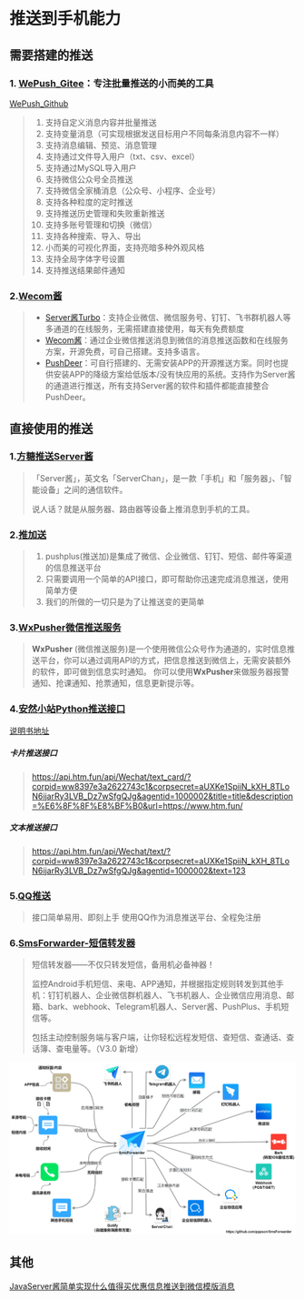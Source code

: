 # 推送到手机能力

## 需要搭建的推送

### 1. [WePush_Gitee](https://gitee.com/zhoubochina/WePush)：专注批量推送的小而美的工具

[WePush_Github](https://github.com/rememberber/WePush)

> 1. 支持自定义消息内容并批量推送
> 2. 支持变量消息（可实现根据发送目标用户不同每条消息内容不一样）
> 3. 支持消息编辑、预览、消息管理
> 4. 支持通过文件导入用户（txt、csv、excel）
> 5. 支持通过MySQL导入用户
> 6. 支持微信公众号全员推送
> 7. 支持微信全家桶消息（公众号、小程序、企业号）
> 8. 支持各种粒度的定时推送
> 9. 支持推送历史管理和失败重新推送
> 10. 支持多账号管理和切换（微信）
> 11. 支持各种搜索、导入、导出
> 12. 小而美的可视化界面，支持亮暗多种外观风格
> 13. 支持全局字体字号设置
> 14. 支持推送结果邮件通知

### 2.[Wecom酱](https://github.com/easychen/wecomchan)

> - [Server酱Turbo](https://sct.ftqq.com/)：支持企业微信、微信服务号、钉钉、飞书群机器人等多通道的在线服务，无需搭建直接使用，每天有免费额度
> - [Wecom酱](https://github.com/easychen/wecomchan)：通过企业微信推送消息到微信的消息推送函数和在线服务方案，开源免费，可自己搭建。支持多语言。
> - [PushDeer](https://github.com/easychen/pushdeer)：可自行搭建的、无需安装APP的开源推送方案。同时也提供安装APP的降级方案给低版本/没有快应用的系统。支持作为Server酱的通道进行推送，所有支持Server酱的软件和插件都能直接整合PushDeer。

## 直接使用的推送

### 1.[方糖推送Server酱](https://sct.ftqq.com/)

> 「Server酱」，英文名「ServerChan」，是一款「手机」和「服务器」、「智能设备」之间的通信软件。
>
> 说人话？就是从服务器、路由器等设备上推消息到手机的工具。

### 2.[推加送](http://pushplus.plus/)

> 1. pushplus(推送加)是集成了微信、企业微信、钉钉、短信、邮件等渠道的信息推送平台
> 2. 只需要调用一个简单的API接口，即可帮助你迅速完成消息推送，使用简单方便
> 3. 我们的所做的一切只是为了让推送变的更简单

### 3.[WxPusher微信推送服务](https://wxpusher.zjiecode.com/docs/)

> **WxPusher** (微信推送服务)是一个使用微信公众号作为通道的，实时信息推送平台，你可以通过调用API的方式，把信息推送到微信上，无需安装额外的软件，即可做到信息实时通知。 你可以使用**WxPusher**来做服务器报警通知、抢课通知、抢票通知，信息更新提示等。

### 4.[安然小站Python推送接口](https://www.htm.fun/archives/python-flask-api-server-jiang.html)

[说明书地址](https://www.52pojie.cn/thread-1338005-1-1.html)

##### 卡片推送接口

> https://api.htm.fun/api/Wechat/text_card/?corpid=ww8397e3a2622743c1&corpsecret=aUXKe1SpiiN_kXH_8TLoN6ijarRy3LVB_Dz7wSfgQJg&agentid=1000002&title=title&description=%E6%8F%8F%E8%BF%B0&url=https://www.htm.fun/

##### 文本推送接口

> https://api.htm.fun/api/Wechat/text/?corpid=ww8397e3a2622743c1&corpsecret=aUXKe1SpiiN_kXH_8TLoN6ijarRy3LVB_Dz7wSfgQJg&agentid=1000002&text=123



### 5.[QQ推送](https://qmsg.zendee.cn/)

> 接口简单易用、即刻上手
> 使用QQ作为消息推送平台、全程免注册



### 6.[SmsForwarder-短信转发器](https://github.com/pppscn/SmsForwarder)

> 短信转发器——不仅只转发短信，备用机必备神器！
>
> 监控Android手机短信、来电、APP通知，并根据指定规则转发到其他手机：钉钉机器人、企业微信群机器人、飞书机器人、企业微信应用消息、邮箱、bark、webhook、Telegram机器人、Server酱、PushPlus、手机短信等。
>
> 包括主动控制服务端与客户端，让你轻松远程发短信、查短信、查通话、查话簿、查电量等。（V3.0 新增）

![img](index.assets/68747470733a2f2f696d616765732e67697465652e636f6d2f75706c6f6164732f696d616765732f323032322f303132362f3133333931365f63613936353435325f31363237332e706e67.png)

## 其他

[JavaServer酱简单实现什么值得买优惠信息推送到微信模版消息](https://www.52pojie.cn/thread-1327110-1-3.html)

